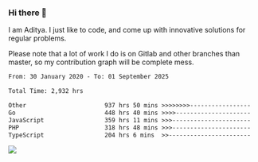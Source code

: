 ### Hi there 👋

I am Aditya. I just like to code, and come up with innovative solutions for regular problems.

Please note that a lot of work I do is on Gitlab and other branches than master, so my contribution graph will be complete mess.

<!--START_SECTION:waka-->

```txt
From: 30 January 2020 - To: 01 September 2025

Total Time: 2,932 hrs

Other                      937 hrs 50 mins >>>>>>>>-----------------   31.99 %
Go                         448 hrs 40 mins >>>>---------------------   15.30 %
JavaScript                 359 hrs 11 mins >>>----------------------   12.25 %
PHP                        318 hrs 48 mins >>>----------------------   10.87 %
TypeScript                 204 hrs 6 mins  >>-----------------------   06.96 %
```

<!--END_SECTION:waka-->

![](https://komarev.com/ghpvc/?username=BrainBuzzer)
